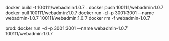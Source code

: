 docker build -t 100111/webadmin:1.0.7 .
docker push 100111/webadmin:1.0.7
docker pull 100111/webadmin:1.0.7
docker run -d -p 3001:3001 --name webadmin-1.0.7 100111/webadmin:1.0.7
docker rm -f webadmin-1.0.7

prod: 
docker run -d -p 3001:3001 --name webadmin-1.0.7 100111/webadmin:1.0.7
